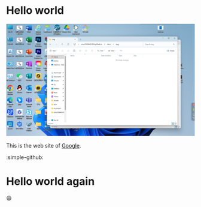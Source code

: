 # Hello world

![this is a image](../img/0.png)

This is the web site of [Google](http://google.com).

:simple-github:

# Hello world again

:smile: